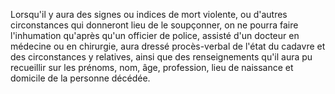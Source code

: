   
 Lorsqu'il y aura des signes ou indices de mort violente, ou d'autres circonstances qui donneront lieu de le soupçonner, on ne pourra faire l'inhumation qu'après qu'un officier de police, assisté d'un docteur en médecine ou en chirurgie, aura dressé procès-verbal de l'état du cadavre et des circonstances y relatives, ainsi que des renseignements qu'il aura pu recueillir sur les prénoms, nom, âge, profession, lieu de naissance et domicile de la personne décédée.  

  
